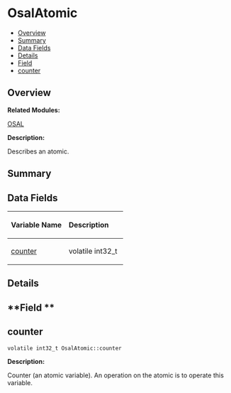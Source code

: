 # OsalAtomic<a name="ZH-CN_TOPIC_0000001054598175"></a>

-   [Overview](#section269307788165633)
-   [Summary](#section135936520165633)
-   [Data Fields](#pub-attribs)
-   [Details](#section1353513052165633)
-   [Field](#section883573916165633)
-   [counter](#a8ef74a726684b2743ed3d3008936b55c)

## **Overview**<a name="section269307788165633"></a>

**Related Modules:**

[OSAL](OSAL.md)

**Description:**

Describes an atomic. 

## **Summary**<a name="section135936520165633"></a>

## Data Fields<a name="pub-attribs"></a>

<a name="table720473827165633"></a>
<table><thead align="left"><tr id="row1364438271165633"><th class="cellrowborder" valign="top" width="50%" id="mcps1.1.3.1.1"><p id="p1916025679165633"><a name="p1916025679165633"></a><a name="p1916025679165633"></a>Variable Name</p>
</th>
<th class="cellrowborder" valign="top" width="50%" id="mcps1.1.3.1.2"><p id="p896031113165633"><a name="p896031113165633"></a><a name="p896031113165633"></a>Description</p>
</th>
</tr>
</thead>
<tbody><tr id="row1768386561165633"><td class="cellrowborder" valign="top" width="50%" headers="mcps1.1.3.1.1 "><p id="p1463369209165633"><a name="p1463369209165633"></a><a name="p1463369209165633"></a><a href="OsalAtomic.md#a8ef74a726684b2743ed3d3008936b55c">counter</a></p>
</td>
<td class="cellrowborder" valign="top" width="50%" headers="mcps1.1.3.1.2 "><p id="p784783720165633"><a name="p784783720165633"></a><a name="p784783720165633"></a>volatile int32_t </p>
</td>
</tr>
</tbody>
</table>

## **Details**<a name="section1353513052165633"></a>

## **Field **<a name="section883573916165633"></a>

## counter<a name="a8ef74a726684b2743ed3d3008936b55c"></a>

```
volatile int32_t OsalAtomic::counter
```

 **Description:**

Counter \(an atomic variable\). An operation on the atomic is to operate this variable. 

